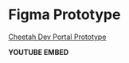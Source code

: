 # Figma Prototype
[Cheetah Dev Portal Prototype](https://www.figma.com/file/6JRUxLodpcRXEHzFnV67vL/Cheetah-API-Web-based-Documentation?node-id=2%3A2)

**YOUTUBE EMBED**